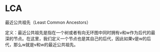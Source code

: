 # LCA

最近公共祖先（Least Common Ancestors）

定义：最近公共祖先是指在一个树或者有向无环图中同时拥有v和w作为后代的最深的节点。在这里，我们定义一个节点也是其自己的后代，因此如果v是w的后代，那么w就是v和w的最近公共祖先。